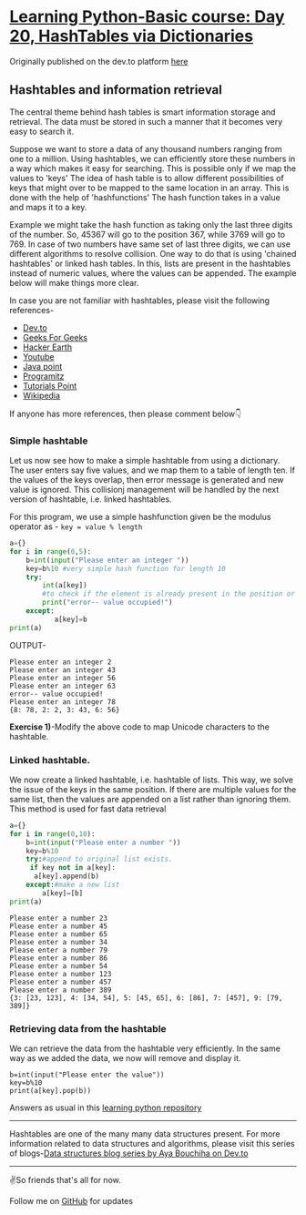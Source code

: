 # [Learning Python-Basic course: Day 20, HashTables via Dictionaries](https://dev.to/aatmaj/learning-python-basic-course-day-20-hashtables-via-dictionaries-3nf1)

Originally published on the dev.to platform [here](https://dev.to/aatmaj/learning-python-basic-course-day-20-hashtables-via-dictionaries-3nf1)

## Hashtables and information retrieval
The central theme behind hash tables is smart information storage and retrieval. The data must be stored in such a manner that it becomes very easy to search it. 

Suppose we want to store a data of any thousand numbers ranging from one to a million. Using hashtables, we can efficiently store these numbers in a way which makes it easy for searching. This is possible only if we map the values to 'keys' The idea of hash table is to allow different possibilities of keys that might over to be mapped to the same location in an array. This is done with the help of 'hashfunctions' The hash function takes in a value and maps it to a key.


Example we might take the hash function as taking only the last three digits of the number. So, 45367 will go to the position 367, while 3769 will go to 769. In case of two numbers have same set of last three digits, we can use different algorithms to resolve collision. One way to do that is using 'chained hashtables' or linked hash tables. In this, lists are present in the hashtables instead of numeric values, where the values can be appended. The example below will make things more clear.

In case you are not familiar with hashtables, please visit the following references-
 - [Dev.to](https://dev.to/ayabouchiha/hash-table-data-structure-3gla)
- [Geeks For Geeks](https://www.geeksforgeeks.org/hashing-data-structure/)
- [Hacker Earth](https://www.hackerearth.com/practice/data-structures/hash-tables/basics-of-hash-tables/tutorial/)
- [Youtube](https://www.youtube.com/watch?v=ea8BRGxGmlA)
- [Java point](https://www.javatpoint.com/hash-table)
- [Programitz](https://www.programiz.com/dsa/hash-table)
- [Tutorials Point](https://www.tutorialspoint.com/data_structures_algorithms/hash_data_structure.htm)
- [Wikipedia](https://en.wikipedia.org/wiki/Hash_table#:~:text=In%20computing%2C%20a%20hash%20table,desired%20value%20can%20be%20found.)


If anyone has more references, then please comment below👇

### Simple hashtable
Let us now see how to make a simple hashtable from using a dictionary. The user enters say five values, and we map them to a table of length ten. If the values of the keys overlap, then error message is generated and new value is ignored. This collisionj management will be handled by the next version of hashtable, i.e. linked hashtables.

 For this program, we use a simple hashfunction given be the modulus operator as - `key = value % length `
```python
a={}
for i in range(0,5):
    b=int(input("Please enter an integer "))
    key=b%10 #very simple hash function for length 10
    try:
        int(a[key]) 
        #to check if the element is already present in the position or not.
        print("error-- value occupied!")
    except:
           a[key]=b 
print(a)
```
OUTPUT-
```
Please enter an integer 2
Please enter an integer 43
Please enter an integer 56
Please enter an integer 63
error-- value occupied!
Please enter an integer 78
{8: 78, 2: 2, 3: 43, 6: 56}
```
**Exercise 1)**-Modify the above code to map Unicode characters to the hashtable.

### Linked hashtable.
We now create a linked hashtable, i.e. hashtable of lists. This way, we solve the issue of the keys in the same position. If there are multiple values for the same list, then the values are appended on a list rather than ignoring them. This method is used for fast data retrieval
```python
a={}
for i in range(0,10):
    b=int(input("Please enter a number "))
    key=b%10
    try:#append to original list exists.
     if key not in a[key]:
      a[key].append(b)
    except:#make a new list
        a[key]=[b]
print(a)
```
```
Please enter a number 23
Please enter a number 45
Please enter a number 65
Please enter a number 34
Please enter a number 79
Please enter a number 86
Please enter a number 54
Please enter a number 123
Please enter a number 457
Please enter a number 389
{3: [23, 123], 4: [34, 54], 5: [45, 65], 6: [86], 7: [457], 9: [79, 389]}
``` 
### Retrieving data from the hashtable

We can retrieve the data from the hashtable very efficiently. In the same way as we added the data, we now will remove and display it. 
```
b=int(input("Please enter the value"))
key=b%10
print(a[key].pop(b))
```

Answers as usual in this [learning python repository](https://github.com/Aatmaj-Zephyr/Learning-Python)
____
Hashtables are  one of the many many data structures present. For more information related to data structures and algorithms, please visit this series of blogs-[Data structures blog series by 
Aya Bouchiha on Dev.to](https://dev.to/ayabouchiha/series/13547)

____
✌️So friends that's all for now. 

Follow me on [GitHub](https://github.com/Aatmaj-Zephyr) for updates
